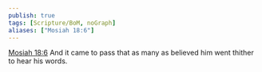 ```yaml
---
publish: true
tags: [Scripture/BoM, noGraph]
aliases: ["Mosiah 18:6"]
---
```

[Mosiah 18:6](https://churchofjesuschrist.org/study/scriptures/bofm/mosiah/18?lang=eng&id=p6#p6) And it came to pass that as many as believed him went thither to hear his words.
